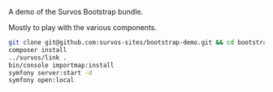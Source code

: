 A demo of the Survos Bootstrap bundle.

Mostly to play with the various components.

```bash
git clone git@github.com:survos-sites/bootstrap-demo.git && cd bootstrap-demo
composer install
../survos/link .
bin/console importmap:install
symfony server:start -d
symfony open:local
```
